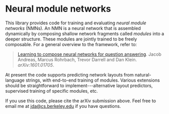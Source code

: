 # Neural module networks

This library provides code for training and evaluating _neural module networks_
(NMNs). An NMN is a neural network that is assembled dynamically by composing
shallow network fragments called _modules_ into a deeper structure. These
modules are jointly trained to be freely composable. For a general overview to
the framework, refer to:

> [Learning to compose neural networks for question answering](http://arxiv.org/abs/1601.01705).
> Jacob Andreas, Marcus Rohrbach, Trevor Darrell and Dan Klein.
> _arXiv:1601.01705_.

At present the code supports predicting network layouts from natural-language
strings, with end-to-end training of modules. Various extensions should be
straightforward to implement---alternative layout predictors, supervised
training of specific modules, etc. 

If you use this code, please cite the arXiv submission above. Feel free to email
me at [jda@cs.berkeley.edu](mailto:jda@cs.berkeley.edu) if you have questions.
